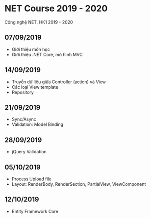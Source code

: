 # NET Course 2019 - 2020
Công nghệ NET, HK1 2019 - 2020

## 07/09/2019
* Giới thiệu môn học
* Giới thiệu .NET Core, mô hình MVC

## 14/09/2019
* Truyền dữ liệu giữa Controller (action) và View
* Các loại View template
* Repository

## 21/09/2019
* Sync/Async
* Validation: Model Binding

## 28/09/2019
* jQuery Validation

## 05/10/2019
* Process Upload file
* Layout: RenderBody, RenderSection, PartialView, ViewComponent

## 12/10/2019
* Entity Framework Core
